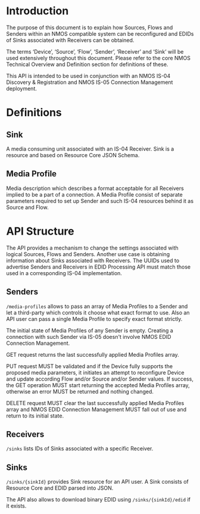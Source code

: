 # Introduction

The purpose of this document is to explain how Sources, Flows and Senders within an NMOS compatible system can be reconfigured and EDIDs of Sinks associated with Receivers can be obtained.

The terms ‘Device’, ‘Source’, ‘Flow’, ‘Sender’, ‘Receiver’ and ‘Sink’ will be used extensively throughout this document. Please refer to the core NMOS Technical Overview and Definition section for definitions of these.

This API is intended to be used in conjunction with an NMOS IS-04 Discovery & Registration and NMOS IS-05 Connection Management deployment.

# Definitions

## Sink

A media consuming unit associated with an IS-04 Receiver. Sink is a resource and based on Resource Core JSON Schema.

## Media Profile

Media description which describes a format acceptable for all Receivers implied to be a part of a connection. A Media Profile consist of separate parameters required to set up Sender and such IS-04 resources behind it as Source and Flow.

# API Structure


The API provides a mechanism to change the settings associated with logical Sources, Flows and Senders. Another use case is obtaining information about Sinks associated with Receivers. The UUIDs used to advertise Senders and Receivers in EDID Processing API must match those used in a corresponding IS-04 implementation.
## Senders


`/media-profiles` allows to pass an array of Media Profiles to a Sender and let a third-party which controls it choose what exact format to use. Also an API user can pass a single Media Profile to specify exact format strictly.

The initial state of Media Profiles of any Sender is empty. Creating a connection with such Sender via IS-05 doesn't involve NMOS EDID Connection Management.

GET request returns the last successfully applied Media Profiles array.

PUT request MUST be validated and if the Device fully supports the proposed media parameters, it initiates an attempt to reconfigure Device and update according Flow and/or Source and/or Sender values. If success, the GET operation MUST start returning the accepted Media Profiles array, otherwise an error MUST be returned and nothing changed.

DELETE request MUST clear the last successfully applied Media Profiles array and NMOS EDID Connection Management MUST fall out of use and return to its initial state.

## Receivers

`/sinks` lists IDs of Sinks associated with a specific Receiver.

## Sinks

`/sinks/{sinkId}` provides Sink resource for an API user. A Sink consists of Resource Core and EDID parsed into JSON.

The API also allows to download binary EDID using `/sinks/{sinkId}/edid` if it exists.
